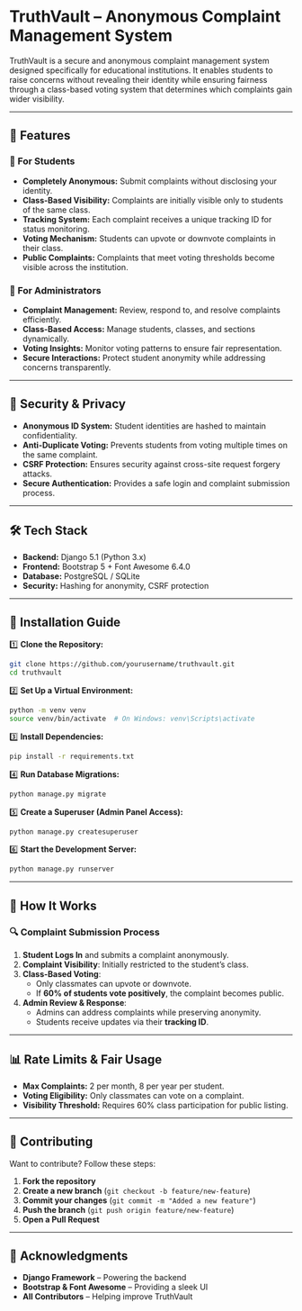 # **TruthVault** – Anonymous Complaint Management System  

TruthVault is a secure and anonymous complaint management system designed specifically for educational institutions. It enables students to raise concerns without revealing their identity while ensuring fairness through a class-based voting system that determines which complaints gain wider visibility.  

---

## **🌟 Features**  

### 🔹 For Students  
- **Completely Anonymous:** Submit complaints without disclosing your identity.  
- **Class-Based Visibility:** Complaints are initially visible only to students of the same class.  
- **Tracking System:** Each complaint receives a unique tracking ID for status monitoring.  
- **Voting Mechanism:** Students can upvote or downvote complaints in their class.  
- **Public Complaints:** Complaints that meet voting thresholds become visible across the institution.  

### 🔹 For Administrators  
- **Complaint Management:** Review, respond to, and resolve complaints efficiently.  
- **Class-Based Access:** Manage students, classes, and sections dynamically.  
- **Voting Insights:** Monitor voting patterns to ensure fair representation.  
- **Secure Interactions:** Protect student anonymity while addressing concerns transparently.  

---

## **🔐 Security & Privacy**  
- **Anonymous ID System:** Student identities are hashed to maintain confidentiality.  
- **Anti-Duplicate Voting:** Prevents students from voting multiple times on the same complaint.  
- **CSRF Protection:** Ensures security against cross-site request forgery attacks.  
- **Secure Authentication:** Provides a safe login and complaint submission process.  

---

## **🛠️ Tech Stack**  
- **Backend:** Django 5.1 (Python 3.x)  
- **Frontend:** Bootstrap 5 + Font Awesome 6.4.0  
- **Database:** PostgreSQL / SQLite  
- **Security:** Hashing for anonymity, CSRF protection  

---

## **🚀 Installation Guide**  

1️⃣ **Clone the Repository:**  
```bash
git clone https://github.com/yourusername/truthvault.git
cd truthvault
```

2️⃣ **Set Up a Virtual Environment:**  
```bash
python -m venv venv
source venv/bin/activate  # On Windows: venv\Scripts\activate
```

3️⃣ **Install Dependencies:**  
```bash
pip install -r requirements.txt
```

4️⃣ **Run Database Migrations:**  
```bash
python manage.py migrate
```

5️⃣ **Create a Superuser (Admin Panel Access):**  
```bash
python manage.py createsuperuser
```

6️⃣ **Start the Development Server:**  
```bash
python manage.py runserver
```

---

## **📌 How It Works**  

### **🔍 Complaint Submission Process**  
1. **Student Logs In** and submits a complaint anonymously.  
2. **Complaint Visibility**: Initially restricted to the student’s class.  
3. **Class-Based Voting**:  
   - Only classmates can upvote or downvote.  
   - If **60% of students vote positively**, the complaint becomes public.  
4. **Admin Review & Response**:  
   - Admins can address complaints while preserving anonymity.  
   - Students receive updates via their **tracking ID**.  

---

## **📊 Rate Limits & Fair Usage**  
- **Max Complaints:** 2 per month, 8 per year per student.  
- **Voting Eligibility:** Only classmates can vote on a complaint.  
- **Visibility Threshold:** Requires 60% class participation for public listing.  

---

## **🤝 Contributing**  

Want to contribute? Follow these steps:  
1. **Fork the repository**  
2. **Create a new branch** (`git checkout -b feature/new-feature`)  
3. **Commit your changes** (`git commit -m "Added a new feature"`)  
4. **Push the branch** (`git push origin feature/new-feature`)  
5. **Open a Pull Request**  

---

## **🙌 Acknowledgments**  
- **Django Framework** – Powering the backend  
- **Bootstrap & Font Awesome** – Providing a sleek UI  
- **All Contributors** – Helping improve TruthVault  
